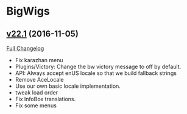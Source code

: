 # BigWigs

## [v22.1](https://github.com/BigWigsMods/BigWigs/tree/v22.1) (2016-11-05) [](#top)
[Full Changelog](https://github.com/BigWigsMods/BigWigs/compare/v22...v22.1)

- Fix karazhan menu  
- Plugins/Victory: Change the bw victory message to off by default.  
- API: Always accept enUS locale so that we build fallback strings  
- Remove AceLocale  
- Use our own basic locale implementation.  
- tweak load order  
- Fix InfoBox translations.  
- Fix some menus  
